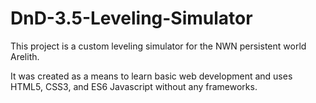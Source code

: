 # DnD-3.5-Leveling-Simulator

This project is a custom leveling simulator for the NWN persistent world Arelith.

It was created as a means to learn basic web development and uses HTML5, CSS3, and ES6 Javascript without any frameworks.
